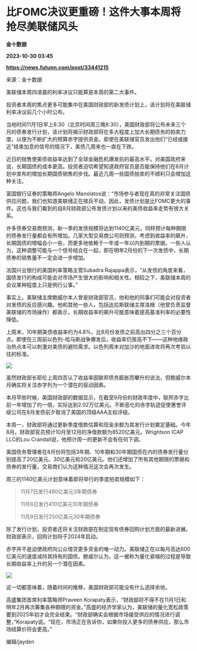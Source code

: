# 比FOMC决议更重磅！这件大事本周将抢尽美联储风头
**金十数据**

**2023-10-30 03:45**

**https://news.futunn.com/post/33441215**

来源：金十数据

美联储本周四凌晨的利率决议只能算是本周的第二大事件。

投资者本周的焦点更多可能集中在美国财政部的新发债计划上，该计划将在美联储利率决议前几个小时公布。

当地时间11月1日早上8:30（北京时间周三晚8:30），美国财政部将公布未来三个月的债券发行计划，该计划将揭示财政部将在多大程度上加大长期债务的拍卖力度，以便为不断扩大的预算赤字提供资金。即使在美联储官员发出他们“已经或接近”结束加息的信号的情况下，美债几周来也一直在下跌。

近日的抛售使美债收益率达到了全球金融危机爆发前的最高水平。对美国政府来说，长期国债的成本更高。投资者迫切希望知道政府官员是否能保持他们在8月计划中宣布的增加长期国债销售的步伐。最近几周一些国债拍卖的不顺利只会增加这种关注。

富国银行证券的策略师Angelo Manolatos说：“市场参与者现在真的非常关注国债供应问题，我们也知道美联储正在按兵不动。因此，发债计划是比FOMC更大的事件。这也与我们看到的自8月财政部公布发债计划以来的美债收益率走势有很大关系。

许多债券交易商预测，新一季的发债规模将达到1140亿美元，同样预计每种期限的债券发行量都会有所增加。几家大型交易商公司则预测，考虑到收益率的飙升，长期国债的增幅会小一些，而更多地依赖于一年或一年以内到期的票据。一些人认为，这种调整可能与一个信号结合在一起，即在明年2月份的下一次发债中，长期债券的销售量不一定会进一步增加。

法国兴业银行的美国利率策略主管Subadra Rajappa表示，“从发债的角度来看，国债发行的构成可能会对市场产生很大的影响和相关性。相较之下，美联储本周的会议某种程度上只是例行公事。”

事实上，美联储主席鲍威尔本人曾是财政部官员，他和他的同事们可能会对投资者对发债的反应感兴趣。他和其他一些人，包括达拉斯联储主席洛根（他曾负责监督美联储的市场操作）都表示，长期收益率的飙升可能意味着提高基准利率的必要性降低。

上周末，10年期美债收益率约为4.8%，比8月份发债之前高出四分之三个百分点。即使在三周前以色列-哈马斯战争爆发后，收益率仍居高不下——这种地缘政治热点本可以刺激对美债的避险需求。以色列周末对加沙的地面进攻将再次考验以往的标准。

![](https://postimg.futunn.com/16986299098953358504543.png)

虽然财政部长耶伦上周四否认了收益率因联邦债务膨胀而攀升的说法，但鲍威尔本月确实将关注赤字列为一个潜在的驱动因素。

本月早些时候，美国财政部的数据显示，在截至9月份的财政年度中，联邦赤字比前一年增加了约一倍，实际达到2.02万亿美元。不断恶化的赤字轨迹促使惠誉评级公司在8月发债前夕取消了美国的顶级AAA主权评级。

本周一，财政部将通过更新季度借款估算和现金余额为其发行计划奠定基础。今年8月，财政部官员预计10月至12月的净借款额为8520亿美元。Wrightson ICAP LLC的Lou Crandall说，他预计周一的更新不会有任何下调。

美国债务管理者在8月份将包括3年期、10年期和30年期国债在内的债券发行量分别提高了20亿美元、30亿美元和20亿美元。他们还增加了所有其他期限的票据和债券的发行量，交易商们认为这种情况这次会再次发生。

周三的1140亿美元计划意味着即将举行的季度拍卖规模如下：

> 11月7日发行480亿美元3年期债券
> 
> 11月8日发行410亿美元10年期债券
> 
> 11月9日发行250亿美元30年期债券

除了发行计划，投资者还将关注财政部在制定现有债券回购计划方面的最新进展。财政部表示，回购计划将于2024年启动。

赤字并不是迫使政府向公众借贷更多资金的唯一动力。美联储正在以每月高达600亿美元的速度减持其持有的国债。鲍威尔认为，这一被称为量化紧缩的过程是导致长期收益率上升的另一个潜在因素。

![](https://postimg.futunn.com/16986299082182477523163.png)

这一切都意味着，随着时间的推移，美国财政部可能没有什么选择余地。

高盛集团首席利率策略师Praveen Korapaty表示，“财政部将不得不在11月1日和明年2月再次筹集各种期限的资金。”高盛的经济学家认为，美联储的量化宽松政策要到2025年初才会完全结束。“财政部确实会根据市场接受供应的情况进行调整，”Korapaty说。“现在，市场正在告诉你，如果你投入更多的债券供应，那么市场结算价将会更高。”

编辑/jayden